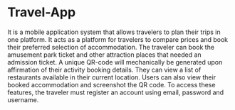 # Travel-App

It is a mobile application system that allows travelers to plan their trips in one platform. It acts as a platform for travelers to compare prices and book their preferred 
selection of accommodation. The traveler can book the amusement park ticket and other attraction places that needed an admission ticket. A unique QR-code will mechanically 
be generated upon affirmation of their activity booking details. They can view a list of restaurants available in their current location. 
Users can also view their booked accommodation and screenshot the QR code. To access these features, the traveler must register an account using email, password and username.
